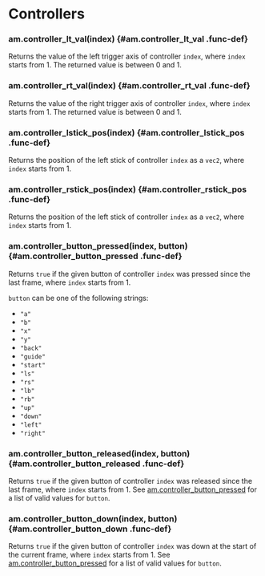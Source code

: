 
# Controllers

### am.controller_lt_val(index) {#am.controller_lt_val .func-def}

Returns the value of the left trigger axis of controller `index`,
where `index` starts from 1. The returned value is between 0 and 1.

### am.controller_rt_val(index) {#am.controller_rt_val .func-def}

Returns the value of the right trigger axis of controller `index`,
where `index` starts from 1. The returned value is between 0 and 1.

### am.controller_lstick_pos(index) {#am.controller_lstick_pos .func-def}

Returns the position of the left stick of controller `index`
as a `vec2`, where `index` starts from 1.

### am.controller_rstick_pos(index) {#am.controller_rstick_pos .func-def}

Returns the position of the left stick of controller `index`
as a `vec2`, where `index` starts from 1.

### am.controller_button_pressed(index, button) {#am.controller_button_pressed .func-def}

Returns `true` if the given button of controller `index`
was pressed since the last frame, where `index` starts
from 1.

`button` can be one of the following strings:

- `"a"`
- `"b"`
- `"x"`
- `"y"`
- `"back"`
- `"guide"`
- `"start"`
- `"ls"`
- `"rs"`
- `"lb"`
- `"rb"`
- `"up"`
- `"down"`
- `"left"`
- `"right"`

### am.controller_button_released(index, button) {#am.controller_button_released .func-def}

Returns `true` if the given button of controller `index`
was released since the last frame, where `index` starts
from 1. See [am.controller_button_pressed](#am.controller_button_pressed)
for a list of valid values for `button`.

### am.controller_button_down(index, button) {#am.controller_button_down .func-def}

Returns `true` if the given button of controller `index`
was down at the start of the current frame, where `index` starts
from 1. See [am.controller_button_pressed](#am.controller_button_pressed)
for a list of valid values for `button`.
